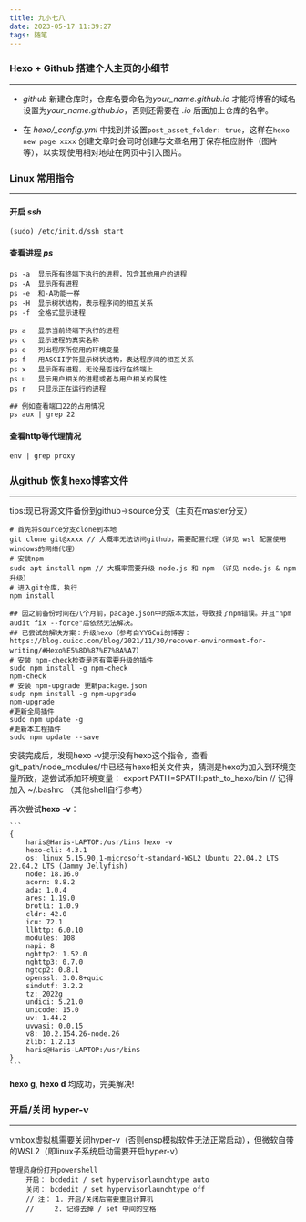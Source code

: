```yaml
---
title: 九朩七八
date: 2023-05-17 11:39:27
tags: 随笔
---
```


### Hexo + Github 搭建个人主页的小细节
---

* _github_ 新建仓库时，仓库名要命名为*your_name.github.io* 才能将博客的域名设置为*your_name.github.io*，否则还需要在 *.io* 后面加上仓库的名字。 

* 在 *hexo/_config.yml* 中找到并设置`post_asset_folder: true`，这样在`hexo new page xxxx` 创建文章时会同时创建与文章名用于保存相应附件（图片等），以实现使用相对地址在网页中引入图片。


### Linux 常用指令
---
#### 开启 _ssh_
    
    (sudo) /etc/init.d/ssh start
#### 查看进程 _ps_
    ps -a  显示所有终端下执行的进程，包含其他用户的进程
    ps -A  显示所有进程
    ps -e  和-A功能一样
    ps -H  显示树状结构，表示程序间的相互关系
    ps -f  全格式显示进程

    ps a   显示当前终端下执行的进程
    ps c   显示进程的真实名称
    ps e   列出程序所使用的环境变量
    ps f   用ASCII字符显示树状结构，表达程序间的相互关系
    ps x   显示所有进程，无论是否运行在终端上
    ps u   显示用户相关的进程或者与用户相关的属性
    ps r   只显示正在运行的进程

    ## 例如查看端口22的占用情况
    ps aux | grep 22

#### 查看http等代理情况 
    env | grep proxy

### 从github 恢复hexo博客文件
---
tips:现已将源文件备份到github->source分支（主页在master分支）

    # 首先将source分支clone到本地
    git clone git@xxxx // 大概率无法访问github，需要配置代理（详见 wsl 配置使用 windows的网络代理）
    # 安装npm
    sudo apt install npm // 大概率需要升级 node.js 和 npm （详见 node.js & npm 升级）
    # 进入git仓库，执行
    npm install

    ## 因之前备份时间在八个月前，pacage.json中的版本太低，导致报了npm错误。并且"npm audit fix --force"后依然无法解决。
    ## 已尝试的解决方案：升级hexo（参考自YYGCui的博客：https://blog.cuicc.com/blog/2021/11/30/recover-environment-for-writing/#Hexo%E5%8D%87%E7%BA%A7）
    # 安装 npm-check检查是否有需要升级的插件
    sudo npm install -g npm-check
    npm-check
    # 安装 npm-upgrade 更新package.json
    sudp npm install -g npm-upgrade
    npm-upgrade
    #更新全局插件
    sudo npm update -g
    #更新本工程插件
    sudo npm update --save
    
安装完成后，发现hexo -v提示没有hexo这个指令，查看git_path/node_modules/中已经有hexo相关文件夹，猜测是hexo为加入到环境变量所致，遂尝试添加环境变量：
    export PATH=$PATH:path_to_hexo/bin // 记得加入 ~/.bashrc （其他shell自行参考）

再次尝试**hexo -v**：

    ```
    {
        haris@Haris-LAPTOP:/usr/bin$ hexo -v
        hexo-cli: 4.3.1
        os: linux 5.15.90.1-microsoft-standard-WSL2 Ubuntu 22.04.2 LTS 22.04.2 LTS (Jammy Jellyfish)
        node: 18.16.0
        acorn: 8.8.2
        ada: 1.0.4
        ares: 1.19.0
        brotli: 1.0.9
        cldr: 42.0
        icu: 72.1
        llhttp: 6.0.10
        modules: 108
        napi: 8
        nghttp2: 1.52.0
        nghttp3: 0.7.0
        ngtcp2: 0.8.1
        openssl: 3.0.8+quic
        simdutf: 3.2.2
        tz: 2022g
        undici: 5.21.0
        unicode: 15.0
        uv: 1.44.2
        uvwasi: 0.0.15
        v8: 10.2.154.26-node.26
        zlib: 1.2.13
        haris@Haris-LAPTOP:/usr/bin$
    }
    ```
**hexo g**, **hexo d** 均成功，完美解决!

### 开启/关闭 hyper-v
---
vmbox虚拟机需要关闭hyper-v（否则ensp模拟软件无法正常启动），但微软自带的WSL2（即linux子系统启动需要开启hyper-v）

    管理员身份打开powershell
        开启： bcdedit / set hypervisorlaunchtype auto
        关闭： bcdedit / set hypervisorlaunchtype off
        // 注： 1. 开启/关闭后需要重启计算机
        //     2. 记得去掉 / set 中间的空格